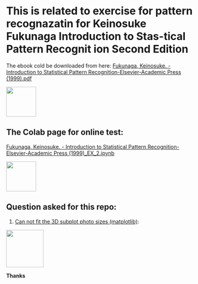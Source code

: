 # This is related to exercise for pattern recognazatin for **Keinosuke Fukunaga Introduction to Stas-tical Pattern Recognit ion Second Edition**


The ebook cold be downloaded from here:
[Fukunaga, Keinosuke. - Introduction to Statistical Pattern Recognition-Elsevier-Academic Press (1999).pdf](https://github.com/So-AI-love/academic-courses-Pattern-Recognition/blob/main/Fukunaga%2C%20Keinosuke.%20-%20Introduction%20to%20Statistical%20Pattern%20Recognition-Elsevier-Academic%20Press%20(1999).pdf)


<img src="https://user-images.githubusercontent.com/6679151/114270258-9a1aa300-9a20-11eb-87f2-56ee63fd6015.png" width="80" height="80">

## The Colab page for online test:

[Fukunaga, Keinosuke. - Introduction to Statistical Pattern Recognition-Elsevier-Academic Press (1999)_EX_2.ipynb](https://github.com/So-AI-love/academic-courses-Pattern-Recognition/blob/main/Fukunaga%2C%20Keinosuke.%20-%20Introduction%20to%20Statistical%20Pattern%20Recognition-Elsevier-Academic%20Press%20(1999)_EX_2.ipynb)

<img src="https://user-images.githubusercontent.com/6679151/114270244-840ce280-9a20-11eb-9fde-be6ec62d5834.png" width="80" height="80">


## Question asked for this repo:

 1. [Can not fit the 3D subplot photo sizes
    (matplotlib)](https://stackoverflow.com/questions/67034366/can-not-fit-the-3d-subplot-photo-sizes-matplotlib):

<img src="https://i.stack.imgur.com/6DtxW.png" width="100" height="100">

**Thanks**
